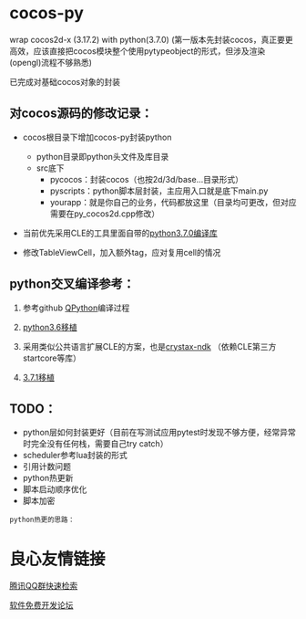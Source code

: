 cocos-py
============




wrap cocos2d-x (3.17.2) with python(3.7.0)  (第一版本先封装cocos，真正要更高效，应该直接把cocos模块整个使用pytypeobject的形式，但涉及渲染(opengl)流程不够熟悉)

已完成对基础cocos对象的封装


**对cocos源码的修改记录**：
-----------------------
  * cocos根目录下增加cocos-py封装python
    * python目录即python头文件及库目录
    * src底下
        * pycocos：封装cocos（也按2d/3d/base...目录形式）
        * pyscripts：python脚本层封装，主应用入口就是底下main.py
        * yourapp：就是你自己的业务，代码都放这里（目录均可更改，但对应需要在py_cocos2d.cpp修改）

  * 当前优先采用CLE的工具里面自带的[python3.7.0编译库](http://www.srplab.com/cn/files/products.html)

  * 修改TableViewCell，加入额外tag，应对复用cell的情况



**python交叉编译参考**：
-----------------------
 1. 参考github [QPython](https://github.com/yan12125/python3-android)编译过程 

 2. [python3.6移植](https://blog.csdn.net/whahu1989/article/details/86482669)

 3. 采用类似公共语言扩展CLE的方案，也是[crystax-ndk](https://blog.csdn.net/yingshukun/article/details/78571992) （依赖CLE第三方startcore等库）

 4. [3.7.1移植](http://blog.sina.com.cn/s/blog_67119e9a0102y31t.html)


**TODO**：
------

* python层如何封装更好（目前在写测试应用pytest时发现不够方便，经常异常时完全没有任何栈，需要自己try catch）
* scheduler参考lua封装的形式
* 引用计数问题
* python热更新
* 脚本启动顺序优化
* 脚本加密


```
python热更的思路：
```

 # 良心友情链接

[腾讯QQ群快速检索](http://u.720life.cn/s/8cf73f7c)

[软件免费开发论坛](http://u.720life.cn/s/bbb01dc0)
